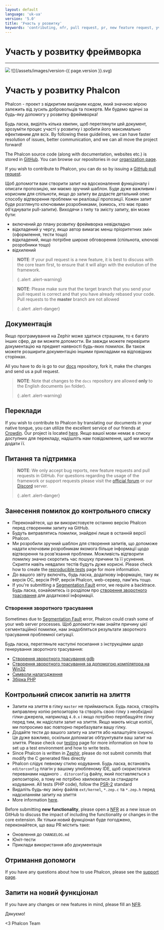 ```yaml
---
layout: default
language: 'uk-ua'
version: '5.0'
title: 'Участь у розвитку'
keywords: 'contributing, nfr, pull request, pr, new feature request, участь у розвитку фреймворка, звф, вдосконалення функціоналу'
---
```


# Участь у розвитку фреймворка
- - -
![](/assets/images/document-status-stable-success.svg) ![](/assets/images/version-{{ page.version }}.svg)

# Участь у розвитку Phalcon
Phalcon - проект з відкритим вихідним кодом, який значною мірою залежить від зусиль добровольців та пожертв. Ми будемо вдячні за будь-яку допомогу у розвитку фреймворка!

Будь ласка, виділіть кілька хвилин, щоб переглянути цей документ, зрозуміти процес участі у розвитку і зробити його максимально ефективним для всіх. By following these guidelines, we can have faster resolution of issues, better communication, and we can all move the project forward!

The Phalcon source code (along with documentation, websites etc.) is stored in [GitHub][github]. You can browse our repositories in our [organization page][phalcon-org].

If you wish to contribute to Phalcon, you can do so by issuing a [GitHub pull request][github-pr].

Щоб допомогти вам створити запит на вдосконалення функціоналу і описати пропозицію, ми маємо зручний шаблон. Буде дуже важливим і корисним для спільноти, якщо до запиту ви додасте детальний опис способу відтворення проблеми чи реалізації пропозиції. Кожен запит буде розглянуто ключовими розробниками, (кимось, хто має право об'єднувати pull-запити). Виходячи з типу та змісту запиту, він може бути:

* включений до плану розвитку фреймворка невідкладно
* відкладений у чергу, якщо автор вимагає менш пріоритетних змін (оформлення, тести тощо)
* відкладений, якщо потрібне широке обговорення (спільнота, ключові розробники тощо)
* відхилений

> **NOTE**: If your pull request is a new feature, it is best to discuss with the core team first, to ensure that it will align with the evolution of the framework. 
> 
> {:.alert .alert-warning}

> **NOTE**: Please make sure that the target branch that you send your pull request is correct and that you have already rebased your code. Pull requests to the **master** branch are not allowed 
> 
> {:.alert .alert-danger}

## Документація
Якщо програмування на Zephir може здатися страшним, то є багато інших сфер, де ви можете допомогти. Ви завжди можете перевірити документацію на предмет наявності будь-яких помилок. Ви також можете розширити документацію іншими прикладами на відповідних сторінках.

All you have to do is go to our [docs][phalcon-docs] repository, fork it, make the changes and send us a pull request.

> **NOTE**: Note that changes to the `docs` repository are allowed **only** to the English documents (`en` folder). 
> 
> {:.alert .alert-warning}

## Переклади
If you wish to contribute to Phalcon by translating our documents in your native tongue, you can utilize the excellent service of our friends at [Crowdin][crowdin]. Our project is located [here][phalcon-docs]. Якщо вашої мови немає в списку доступних для перекладу, надішліть нам повідомлення, щоб ми могли додати її.

## Питання та підтримка

> **NOTE**: We only accept bug reports, new feature requests and pull requests in GitHub. For questions regarding the usage of the framework or support requests please visit the [official forum][phalcon-forum] or our [Discord][phalcon-discord] server. 
> 
> {:.alert .alert-danger}

## Занесення помилок до контрольного списку
- Переконайтеся, що ви використовуєте останню версію Phalcon перед створенням запиту на GitHub.
- Будуть виправлятись помилки, знайдені лише в останній версії Phalcon.
- Ми розробили зручний шаблон для створення запитів, що допоможе надати ключовим розробникам якомога більше інформації щодо відтворення та розв'язання проблеми. Можливість відтворити помилку значно скоротить час пошуку причини та її усунення. Скрипти навіть невдалих тестів будуть дуже корисні. Please check how to create the [reproducible tests][tests] page for more information.
- До вашого звіту включіть, будь ласка, додаткову інформацію, таку як версія ОС, версія PHP, версія Phalcon, web-сервер, пам'ять тощо.
- If you're submitting a [Segmentation Fault][segfault] error, we require a backtrace. Будь ласка, ознайомтесь із розділом про [створення зворотного трасування](#generating-a-backtrace) для додаткової інформації.

### Створення зворотного трасування
Sometimes due to [Segmentation Fault][segfault] error, Phalcon could crash some of your web server processes. Щоб допомогти нам знайти причину цієї сегментаційної помилки, нам знадобляться результати зворотного трасування проблемної ситуації.

Будь ласка, перегляньте наступні посилання з інструкціями щодо генерування зворотного трасування:

* [Створення зворотного трасування gdb][gdb]
* [Створення зворотного трасування за допомогою компілятора на Win32][gdb-w32]
* [Символи налагодження][symbols]
* [Збірка РНР][building-php]

## Контрольний список запитів на злиття
- Запити на злиття в гілку `master` не приймаються. Будь ласка, створіть виправлену копію репозиторію та створіть свою гілку з необхідної гілки-джерела, наприклад `4.0.x` і якщо потрібно перпбащуйте гілку перед тим, як надіслати запит на злиття. Якщо мають місце колізії, ми попросимо вас повторно перебазувати вашу гілку.
- Додайте тести до вашого запиту на злиття або налаштуйте існуючі. Це дуже важливо, оскільки допомагає обґрунтувати ваш запит на злиття. Please check our [testing][env] page for more information on how to set up a test environment and how to write tests.
- Since Phalcon is written in [Zephir][zephir], please do not submit commits that modify the C generated files directly
- Phalcon слідує певному стилю кодування. Будь ласка, встановіть `editorconfig` плагін у вашому улюбленому IDE, щоб скористатися переванами наданого `. ditorconfig` файлу, який поставляється з репозиторію, а тому не потрібно хвилюватися за стандарти кодування. All tests (PHP code), follow the [PSR-2][psr-2] standard
- Видаліть будь-яку зміну файлів `ext/kernel`, `*.zep.c` та `*.zep.h` перед надсиланням запиту на злиття
- More information [here][pr].

Before submitting **new functionality**, please open a [NFR][nfr] as a new issue on GitHub to discuss the impact of including the functionality or changes in the core extension. Як тільки новий функціонал буде погоджено, переконайтеся, що ваш PR містить таке:

- Оновлення до `CHANGELOG.md`
- Юніт-тести
- Приклади використання або документація

## Отримання допомоги
If you have any questions about how to use Phalcon, please see the [support page][support].

## Запити на новий функціонал
If you have any changes or new features in mind, please fill an [NFR][nfr].

Дякуємо!


<3 Phalcon Team

[github]: https://github.com
[phalcon-org]: https://github.com/phalcon
[github-pr]: https://help.github.com/articles/using-pull-requests/
[phalcon-docs]: https://crowdin.com/project/phalcon-documentation
[phalcon-docs]: https://crowdin.com/project/phalcon-documentation
[crowdin]: https://crowdin.com
[phalcon-forum]: https://phalcon.io/forum
[phalcon-discord]: https://phalcon.io/discord
[tests]: reproducible-tests
[segfault]: https://en.wikipedia.org/wiki/Segmentation_fault
[gdb]: https://bugs.php.net/bugs-generating-backtrace.php
[gdb-w32]: https://bugs.php.net/bugs-generating-backtrace-win32.php
[symbols]: https://github.com/oerdnj/deb.sury.org/wiki/Debugging-symbols
[building-php]: http://www.phpinternalsbook.com/build_system/building_php.html
[env]: testing-environment
[zephir]: https://zephir-lang.com
[psr-2]: https://www.php-fig.org/psr/
[pr]: new-pull-request
[nfr]: new-feature-request
[support]: https://phalcon.io/support
